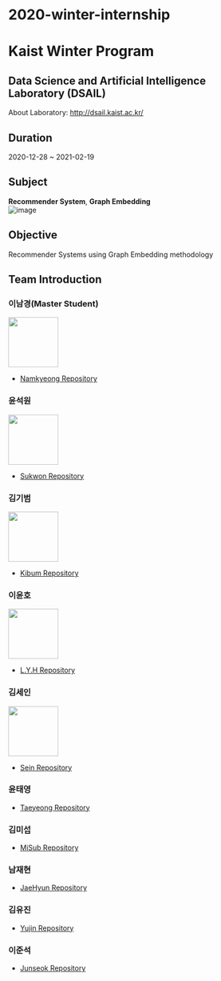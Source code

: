 # 2020-winter-internship

# **Kaist Winter Program**  

## Data Science and Artificial Intelligence Laboratory (DSAIL)
About Laboratory: http://dsail.kaist.ac.kr/

## Duration  
2020-12-28 ~ 2021-02-19

## Subject  
**Recommender System**, **Graph Embedding**    
![image](https://user-images.githubusercontent.com/68312164/103968901-1abece80-51a8-11eb-9f6b-1fab04c65bbe.png)  

## Objective
Recommender Systems using Graph Embedding methodology


## Team Introduction  
### 이남경(Master Student)
<img width="100" src="https://user-images.githubusercontent.com/68312164/103969409-2b237900-51a9-11eb-9274-dbf0076b9546.png">

* [Namkyeong Repository](https://github.com/Namkyeong/RecSys_paper)  

### 윤석원
<img width="100" src="https://user-images.githubusercontent.com/68312164/103969467-4f7f5580-51a9-11eb-8e15-e5e3538f4d7a.png">

* [Sukwon Repository](https://github.com/SukwonYun?tab=repositories)  

### 김기범  
<img width="100" src="https://user-images.githubusercontent.com/68312164/103969056-6a04ff00-51a8-11eb-952d-e2d2008b8059.png">  

* [Kibum Repository](https://github.com/rlqja1107/Kaist_Recommender_System)  

### 이윤호
<img width="100" src="https://user-images.githubusercontent.com/68312164/103969531-72116e80-51a9-11eb-9ec5-bd9a5fb6cbe0.png"> 

* [L.Y.H Repository](https://github.com/sml0399/implementation_of_papers)  

### 김세인
<img width="100" src="https://user-images.githubusercontent.com/68312164/103969308-fb747100-51a8-11eb-9ca3-0d13891b82f0.png">

* [Sein Repository](https://github.com/Sein-Kim/Recommender_Systems)  

### 윤태영  
* [Taeyeong Repository](https://github.com/dbsxodud-11/Recommendation)  
### 김미섭  
* [MiSub Repository]()    
### 남재현  
* [JaeHyun Repository]()  
### 김유진  
* [Yujin Repository]()  
### 이준석
* [Junseok Repository](https://github.com/LJS-Student/WinterInternship)
